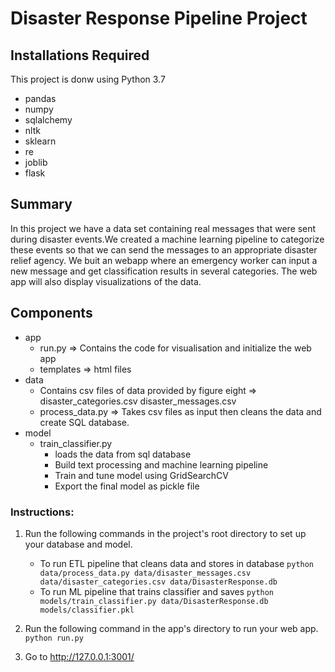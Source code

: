 # Disaster Response Pipeline Project

## Installations Required

This project is donw using Python 3.7
- pandas
- numpy
- sqlalchemy
- nltk
- sklearn
- re
- joblib
- flask

## Summary
In this project we have a data set containing real messages that were sent during disaster events.We created a machine learning pipeline to categorize these events so that we can send the messages to an appropriate disaster relief agency.
We buit an webapp where an emergency worker can input a new message and get classification results in several categories. The web app will also display visualizations of the data.

## Components
- app
    - run.py => Contains the code for visualisation and initialize the web app
    - templates => html files
- data
    - Contains csv files of data provided by figure eight => disaster_categories.csv disaster_messages.csv
    - process_data.py => Takes csv files as input then cleans the data and create SQL database.
- model
    - train_classifier.py
        - loads the data from sql database
        - Build text processing and machine learning pipeline
        - Train and tune model using GridSearchCV
        - Export the final model as pickle file

### Instructions:
1. Run the following commands in the project's root directory to set up your database and model.

    - To run ETL pipeline that cleans data and stores in database
        `python data/process_data.py data/disaster_messages.csv data/disaster_categories.csv data/DisasterResponse.db`
    - To run ML pipeline that trains classifier and saves
        `python models/train_classifier.py data/DisasterResponse.db models/classifier.pkl`

2. Run the following command in the app's directory to run your web app.
    `python run.py`

3. Go to http://127.0.0.1:3001/
